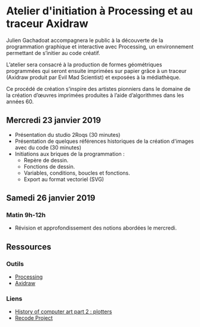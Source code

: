 # Atelier d'initiation à Processing et au traceur Axidraw
Julien Gachadoat accompagnera le public à la découverte de la programmation graphique et interactive avec Processing, un environnement permettant de s’initier au code créatif. 

L’atelier sera consacré à la production de formes géométriques programmées qui seront ensuite imprimées sur papier grâce à un traceur (Axidraw produit par Evil Mad Scientist) et exposées à la médiathèque.

Ce procédé de création s’inspire des artistes pionniers dans le domaine de la création d’œuvres imprimées produites à l’aide d’algorithmes dans les années 60.

## Mercredi 23 janvier 2019 
* Présentation du studio 2Roqs (30 minutes)
* Présentation de quelques références historiques de la création d'images avec du code (30 minutes)
* Initiations aux briques de la programmation : 
  * Repère de dessin.
  * Fonctions de dessin.
  * Variables, conditions, boucles et fonctions.
  * Export au format vectoriel (SVG)

## Samedi 26 janvier 2019
### Matin 9h-12h
* Révision et approfondissement des notions abordées le mercredi.

## Ressources
### Outils
* [Processing](www.processing.org)
* [Axidraw](www.axidraw.com)

### Liens
* [History of computer art part 2 : plotters](http://piratefsh.github.io/2019/01/07/computer-art-history-part-2.html)
* [Recode Project](www.recodeproject.com)

